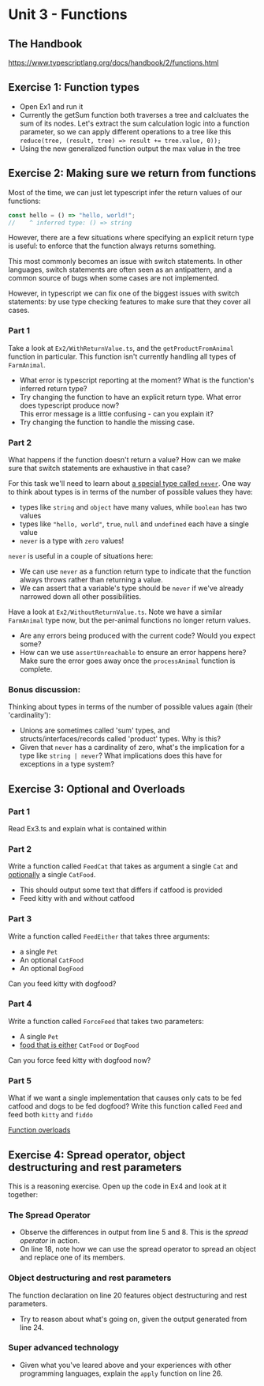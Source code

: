 # Unit 3 - Functions

## The Handbook

https://www.typescriptlang.org/docs/handbook/2/functions.html

## Exercise 1: Function types

- Open Ex1 and run it
- Currently the getSum function both traverses a tree and calcluates the sum of its nodes. Let's extract the sum calculation logic into a function parameter, so we can apply different operations to a tree like this `reduce(tree, (result, tree) => result += tree.value, 0));`
- Using the new generalized function output the max value in the tree

## Exercise 2: Making sure we return from functions

Most of the time, we can just let typescript infer the return values of our functions:

```ts
const hello = () => "hello, world!";
//    ^ inferred type: () => string
```

However, there are a few situations where specifying an explicit return type is useful: to enforce that the function always returns something.

This most commonly becomes an issue with switch statements. In other languages, switch statements are often seen as an antipattern, and a common source of bugs when some cases are not implemented.

However, in typescript we can fix one of the biggest issues with switch statements: by use type checking features to make sure that they cover all cases.

### Part 1

Take a look at `Ex2/WithReturnValue.ts`, and the `getProductFromAnimal` function in particular. This function isn't currently handling all types of `FarmAnimal`.

- What error is typescript reporting at the moment? What is the function's inferred return type?
- Try changing the function to have an explicit return type. What error does typescript produce now?  
  This error message is a little confusing - can you explain it?
- Try changing the function to handle the missing case.

### Part 2

What happens if the function doesn't return a value? How can we make sure that switch statements are exhaustive in that case?

For this task we'll need to learn about [a special type called `never`](https://www.typescriptlang.org/docs/handbook/2/functions.html#never). One way to think about types is in terms of the number of possible values they have:

- types like `string` and `object` have many values, while `boolean` has two values
- types like `"hello, world"`, `true`, `null` and `undefined` each have a single value
- `never` is a type with `zero` values!

`never` is useful in a couple of situations here:

- We can use `never` as a function return type to indicate that the function always throws rather than returning a value.
- We can assert that a variable's type should be `never` if we've already narrowed down all other possibilities.

Have a look at `Ex2/WithoutReturnValue.ts`. Note we have a similar `FarmAnimal` type now, but the per-animal functions no longer return values.

- Are any errors being produced with the current code? Would you expect some?
- How can we use `assertUnreachable` to ensure an error happens here? Make sure the error goes away once the `processAnimal` function is complete.

### Bonus discussion:

Thinking about types in terms of the number of possible values again (their 'cardinality'):

- Unions are sometimes called 'sum' types, and structs/interfaces/records called 'product' types. Why is this?
- Given that `never` has a cardinality of zero, what's the implication for a type like `string | never`? What implications does this have for exceptions in a type system?

## Exercise 3: Optional and Overloads

### Part 1

Read Ex3.ts and explain what is contained within

### Part 2

Write a function called `FeedCat` that takes as argument a single `Cat` and [optionally](https://www.typescriptlang.org/docs/handbook/2/functions.html#optional-parameters) a single `CatFood`.

- This should output some text that differs if catfood is provided
- Feed kitty with and without catfood

### Part 3

Write a function called `FeedEither` that takes three arguments:

- a single `Pet`
- An optional `CatFood`
- An optional `DogFood`

Can you feed kitty with dogfood?

### Part 4

Write a function called `ForceFeed` that takes two parameters:

- A single `Pet`
- [food that is either](https://www.typescriptlang.org/docs/handbook/2/everyday-types.html#union-types) `CatFood` or `DogFood`

Can you force feed kitty with dogfood now?

### Part 5

What if we want a single implementation that causes only cats to be fed catfood and dogs to be fed dogfood? Write this function called `Feed` and feed both `kitty` and `fiddo`

[Function overloads](https://www.typescriptlang.org/docs/handbook/2/functions.html#function-overloads)

## Exercise 4: Spread operator, object destructuring and rest parameters

This is a reasoning exercise. Open up the code in Ex4 and look at it together:

### The Spread Operator

- Observe the differences in output from line 5 and 8. This is the _spread operator_ in action.
- On line 18, note how we can use the spread operator to spread an object and replace one of its members.

### Object destructuring and rest parameters

The function declaration on line 20 features object destructuring and rest parameters.

- Try to reason about what's going on, given the output generated from line 24.

### Super advanced technology

- Given what you've leared above and your experiences with other programming languages, explain the `apply` function on line 26.
